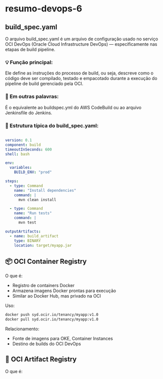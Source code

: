 # resumo-devops-6

## build_spec.yaml

O arquivo build_spec.yaml é um arquivo de configuração usado no serviço OCI DevOps (Oracle Cloud Infrastructure DevOps) — especificamente nas etapas de build pipeline.

### 💡 Função principal:

Ele define as instruções do processo de build, ou seja, descreve como o código deve ser compilado, testado e empacotado durante a execução do pipeline de build gerenciado pela OCI.

### 📘 Em outras palavras:

É o equivalente ao buildspec.yml do AWS CodeBuild ou ao arquivo Jenkinsfile do Jenkins.

### 🧩 Estrutura típica do build_spec.yaml:

```yaml

version: 0.1
component: build
timeoutInSeconds: 600
shell: bash

env:
  variables:
    BUILD_ENV: "prod"

steps:
  - type: Command
    name: "Install dependencies"
    command: |
      mvn clean install

  - type: Command
    name: "Run tests"
    command: |
      mvn test

outputArtifacts:
  - name: build_artifact
    type: BINARY
    location: target/myapp.jar

```

## 📦 OCI Container Registry

O que é:

- Registro de containers Docker
- Armazena imagens Docker prontas para execução
- Similar ao Docker Hub, mas privado na OCI

Uso:

```bash
docker push syd.ocir.io/tenancy/myapp:v1.0
docker pull syd.ocir.io/tenancy/myapp:v1.0
```

Relacionamento:

- Fonte de imagens para OKE, Container Instances
- Destino de builds do OCI DevOps

## 📁 OCI Artifact Registry

O que é:




